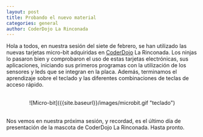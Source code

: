 ```yaml
---
layout: post
title: Probando el nuevo material
categories: general
author: CoderDojo La Rinconada
---
```



Hola a todos, en nuestra sesión del siete de febrero, se han utilizado las nuevas tarjetas micro-bit adquiridas en [CoderDojo] La Rinconada. Los ninjas lo pasaron bien y comprobaron el uso de estas tarjetas electrónicas, sus aplicaciones, iniciando sus primeros programas con la utilización de  los sensores y leds que se integran en la placa. Además, terminamos el aprendizaje sobre el teclado y las diferentes combinaciones de teclas de acceso rápido.

<br>
<span style="display:block;text-align:center">![Micro-bit]({{site.baseurl}}/images/microbit.gif "teclado")</span>
<br>

Nos vemos en nuestra próxima sesión, y recordad, es el último día de presentación de la mascota de CoderDojo La Rinconada. Hasta pronto.
 
 [CoderDojo]:https://coderdojo.com/es-ES
 


